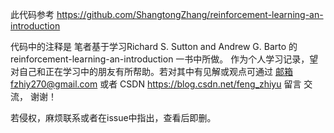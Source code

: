 此代码参考 https://github.com/ShangtongZhang/reinforcement-learning-an-introduction

代码中的注释是 笔者基于学习Richard S. Sutton and Andrew G. Barto 的 reinforcement-learning-an-introduction
一书中所做。 作为个人学习记录，望对自己和正在学习中的朋友有所帮助。若对其中有见解或观点可通过
邮箱fzhiy270@gmail.com  或者 CSDN https://blog.csdn.net/feng_zhiyu 留言 交流， 谢谢！

若侵权，麻烦联系或者在issue中指出，查看后即删。